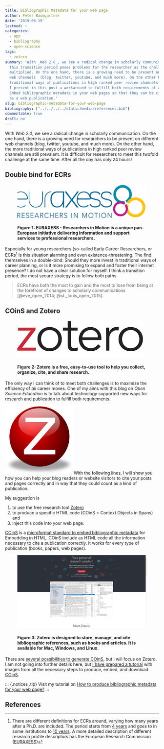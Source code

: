 ```yaml
---
title: Bibliographic Metadata for your web page
author: Peter Baumgartner
date: '2019-06-19'
lastmod: ~
categories:
  - app
  - bibliography
  - open-science
tags:
  - zotero
summary: 'With _Web 2.0_, we see a radical change in scholarly communication.
  This transition period poses problems for the researcher as the challenges have
  multiplied. On the one hand, there is a growing need to be present on different
  web channels  (blog, twitter, youtube, and much more). On the other hand, the more
  traditional ways of publications in high ranked peer review channels are still prevalent.
  I present in this post a workaround to fulfill both requirements at a certain level:
  Embed bibliographic metadata in your web pages so that they can be cited and count
  as a web publication.'
slug: bibliographic-metadata-for-your-web-page
bibliography: ["../../../../static/media/references.bib"]
commentable: true
draft: no
---
```


With *Web 2.0*, we see a radical change in scholarly communication. On the one hand, there is a growing need for researchers to be present on different web channels (blog, twitter, youtube, and much more). On the other hand, the more traditional ways of publications in high ranked peer review channels are still prevalent. It is difficult for researchers to meet this twofold challenge at the same time: After all the day has only 24 hours!

## Double bind for ECRs

<figure>

[<img src="images/Logo-Euraxess-min.jpg" alt="EUROAXESS log" class="border shadow"/>](https://euraxess.ec.europa.eu/)

<figcaption>
<h4>

**Figure 1:** EURAXESS - Researchers in Motion is a unique pan-European initiative delivering information and support services to professional researchers.

</h4>
</figcaption>
</figure>

Especially for young researchers (so-called Early Career Researchers, or ECRs[^1] is this situation alarming and even existence-threatening. The find themselves in a double-bind: Should they more invest in traditional ways of career planning, or is it more promising to expand and foster their internet presence? I do not have a clear solution for myself. I think a transition period, the most secure strategy is to follow both paths.

> ECRs have both the most to gain and the most to lose from being at the forefront of changes to scholarly communications \[@eve\_open\_2014; @st.\_louis\_open\_2015\].

## COinS and Zotero

<figure>

[<img src="images/zotero-logo-long.png" alt="Logo Zotero" class="border shadow"/>](https://www.zotero.org/)

<figcaption>
<h4>

**Figure 2:** Zotero is a free, easy-to-use tool to help you collect, organize, cite, and share research.

</h4>
</figcaption>
</figure>

The only way I can think of to meet both challenges is to maximize the efficiency of *all* career moves. One of my aims with this blog on *Open Science Education* is to talk about technology supported new ways for research and publication to fulfill both requirements.

[<img src="images/zotero-logo-round-min.jpeg" alt="Logo Zotoro" class="floatright"/>](https://www.zotero.org/)With the following lines, I will show you how you can help your blog readers or website visitors to cite your posts and pages correctly and in way that they could count as a kind of publication.

My suggestion is

1.  to use the free research tool [Zotero](https://www.zotero.org/)
2.  to produce a specific HTML code (COinS = Context Objects in Spans) and
3.  inject this code into your web page.

[COinS](https://en.wikipedia.org/wiki/COinS) is a [microformat standard to embed bibliographic metadata](https://www.univie.ac.at/elib/index.php?title=COinS_Microfromat_Bibliographic_Metadata_for_Embedding_in_HTML) for Embedding in HTML. COinS include as HTML code all the information necessary to cite a publication correctly. It works for every type of publication (books, papers, web pages).

<figure>

[<img src="images/zotero-startpage-min.png" alt="Zotero Start Page" class="border shadow"/>](https://www.zotero.org/)

<figcaption>
<h4>

**Figure 3:** Zotero is designed to store, manage, and cite bibliographic references, such as books and articles. It is available for Mac, Windows, and Linux.

</h4>
</figcaption>
</figure>

There are [several possibilities to generate COinS](https://en.wikipedia.org/wiki/COinS#Client_tools), but I will focus on Zotero. I am not going into further details here, but [I have prepared a tutorial](%60r%20blogdown::shortcode(%22ref%22,%20%222019-06-19-how-to-produce-coins.md%22)%60) with images from all the necessary steps to produce, embed, and download [COinS](https://www.questia.com/magazine/1G1-161981672/coins-what-it-stands-for-context-objects-in-spans).

::: {.notices .tip} Visit my tutorial on [How to produce bibliographic metadata for your web page?](%60r%20blogdown::shortcode(%22ref%22,%20%222019-06-19-how-to-produce-coins.md%22)%60) :::

## References

[^1]: There are different definitions for ECRs around, varying how many years after a Ph.D. are included. The period starts from [4 years](https://blog.jobs.ac.uk/all-things-research/phd-ecr/) and goes to in some institutions to [10 years](https://blog.soton.ac.uk/athenaswan/ecrs/what-is-an-ecr/). A more detailed description of different research profile descriptors has the European Research Commission ([EURAXESS](https://euraxess.ec.europa.eu/europe/career-development/training-researchers/research-profiles-descriptors))
